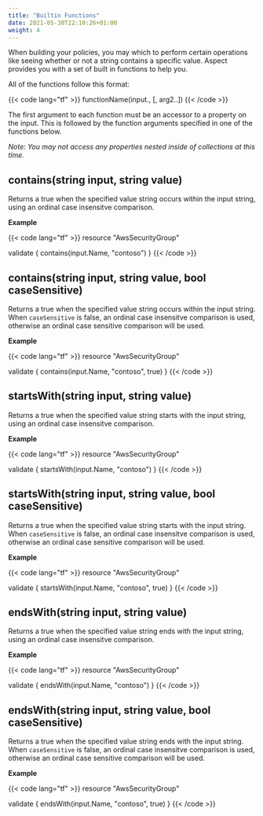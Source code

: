 ```yaml
---
title: "Builtin Functions"
date: 2021-05-30T22:10:26+01:00
weight: 4
---
```


When building your policies, you may which to perform certain operations like seeing whether or not a string contains a specific value. Aspect provides you with a set of built in functions to help you.

All of the functions follow this format:

{{< code lang=\"tf\" >}}
functionName(input.<property>, <arg1> [, arg2..])
{{< /code >}}

The first argument to each function must be an accessor to a property on the input. This is followed by the function arguments specified in one of the functions below.

_Note: You may not access any properties nested inside of collections at this time._

## contains(string input, string value)

Returns a true when the specified value string occurs within the input string, using an ordinal case insensitve comparison.

**Example**

{{< code lang=\"tf\" >}}
resource "AwsSecurityGroup"

validate {
    contains(input.Name, "contoso")
}
{{< /code >}}

## contains(string input, string value, bool caseSensitive)

Returns a true when the specified value string occurs within the input string. When `caseSensitive` is false, an ordinal case insensitve comparison is used, otherwise an ordinal case sensitive comparison will be used.

**Example**

{{< code lang=\"tf\" >}}
resource "AwsSecurityGroup"

validate {
    contains(input.Name, "contoso", true)
}
{{< /code >}}

## startsWith(string input, string value)

Returns a true when the specified value string starts with the input string, using an ordinal case insensitve comparison.

**Example**

{{< code lang=\"tf\" >}}
resource "AwsSecurityGroup"

validate {
    startsWith(input.Name, "contoso")
}
{{< /code >}}

## startsWith(string input, string value, bool caseSensitive)

Returns a true when the specified value string starts with the input string. When `caseSensitive` is false, an ordinal case insensitve comparison is used, otherwise an ordinal case sensitive comparison will be used.

**Example**

{{< code lang=\"tf\" >}}
resource "AwsSecurityGroup"

validate {
    startsWith(input.Name, "contoso", true)
}
{{< /code >}}

## endsWith(string input, string value)

Returns a true when the specified value string ends with the input string, using an ordinal case insensitve comparison.

**Example**

{{< code lang=\"tf\" >}}
resource "AwsSecurityGroup"

validate {
    endsWith(input.Name, "contoso")
}
{{< /code >}}

## endsWith(string input, string value, bool caseSensitive)

Returns a true when the specified value string ends with the input string. When `caseSensitive` is false, an ordinal case insensitve comparison is used, otherwise an ordinal case sensitive comparison will be used.

**Example**

{{< code lang=\"tf\" >}}
resource "AwsSecurityGroup"

validate {
    endsWith(input.Name, "contoso", true)
}
{{< /code >}}
